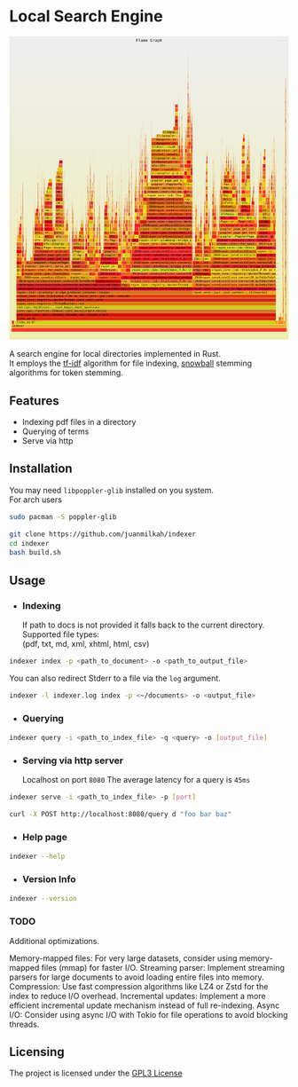 # Local Search Engine

![Flamegraph](flamegraph.svg)

A search engine for local directories implemented in Rust.  
It employs the [tf-idf](https://en.wikipedia.org/wiki/Tf%E2%80%93idf) algorithm for file indexing, [snowball](https://snowballstem.org/) stemming algorithms for token stemming.

## Features

- Indexing pdf files in a directory
- Querying of terms
- Serve via http

## Installation

You may need `libpoppler-glib` installed on you system.  
For arch users

```bash
sudo pacman -S poppler-glib
```

```bash
git clone https://github.com/juanmilkah/indexer
cd indexer
bash build.sh
```

## Usage

- ### Indexing
  If path to docs is not provided it falls back to the current directory.  
  Supported file types:  
  (pdf, txt, md, xml, xhtml, html, csv)

```bash
indexer index -p <path_to_document> -o <path_to_output_file>
```

You can also redirect Stderr to a file via the `log` argument.

```bash
indexer -l indexer.log index -p <~/documents> -o <output_file>
```

- ### Querying

```bash
indexer query -i <path_to_index_file> -q <query> -o [output_file]
```

- ### Serving via http server
  Localhost on port `8080`
  The average latency for a query is `45ms`

```bash
indexer serve -i <path_to_index_file> -p [port]
```

```bash
curl -X POST http://localhost:8080/query d "foo bar baz"
```

- ### Help page

```bash
indexer --help
```

- ### Version Info

```bash
indexer --version
```

### TODO

Additional optimizations.

Memory-mapped files: For very large datasets, consider using memory-mapped files (mmap) for faster I/O.
Streaming parser: Implement streaming parsers for large documents to avoid loading entire files into memory.
Compression: Use fast compression algorithms like LZ4 or Zstd for the index to reduce I/O overhead.
Incremental updates: Implement a more efficient incremental update mechanism instead of full re-indexing.
Async I/O: Consider using async I/O with Tokio for file operations to avoid blocking threads.

## Licensing

The project is licensed under the [GPL3 License](LICENSE)
